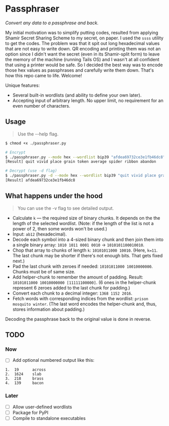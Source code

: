 # Passphraser

*Convert any data to a passphrase and back.*

My initial motivation was to simplify putting codes, resulted from applying Shamir Secret Sharing Scheme to my secret, on paper. I used the `ssss` utility to get the codes. The problem was that it spit out long hexadecimal values that are not easy to write down. QR encoding and printing them was not an option since I didn't want the secret (even in its Shamir-split form) to leave the memory of the machine (running Tails OS) and I wasn't at all confident that using a printer would be safe. So I decided the best way was to encode those hex values as passphrases and carefully write them down. That's how this repo came to life. Welcome!

Unique features:
- Several built-in wordlists (and ability to define your own later).
- Accepting input of arbitrary length. No upper limit, no requirement for an even number of characters.


## Usage
> Use the --help flag.

```bash
$ chmod +x ./passphraser.py

# Encrypt
$ ./passphraser.py --mode hex --wordlist bip39 "afdea69732ce3e1fb46dc8"
[Result] quit vivid place grain token average spider ribbon abandon

# Decrypt (use -d flag)
$ ./passphraser.py -d --mode hex --wordlist bip39 "quit vivid place grain token average spider ribbon abandon"
[Result] afdea69732ce3e1fb46dc8
```


## What happens under the hood

> You can use the -v flag to see detailed output.

- Calculate `k` — the required size of binary chunks. It depends on the the length of the selected wordlist. (Note: if the length of the list is not a power of 2, then some words won't be used.)
- Input: `ab12` (hexadecimal).
- Decode each symbol into a 4-sized binary chunk and then join them into a single binary array: `1010 1011 0001 0010` -> `1010101100010010`.
- Chop that array to chunks of length `k`: `10101011000 10010`. (Here, `k=11`. The last chunk may be shorter if there's not enough bits. That gets fixed next.)
- Pad the last chunk with zeroes if needed: `10101011000 10010000000`. Chunks must be of same size.
- Add helper-chunk to remember the amount of padding. Result: `10101011000 10010000000 [11111100000]`. (6 ones in the helper-chunk represent 6 zeroes added to the last chunk for padding.)
- Convert each chunk to a decimal integer: `1368 1152 2016`.
- Fetch words with corresponding indices from the wordlist: `prison mosquito winter`. (The last word encodes the helper-chunk and, thus, stores information about padding.)

Decoding the passphrase back to the original value is done in reverse.


## TODO
### Now

- [ ] Add optional numbered output like this:
```
1.  19      across
2.  1624    slab
3.  218     brass
4.  139     bacon
```

### Later
- [ ] Allow user-defined wordlists
- [ ] Package for PyPI
- [ ] Compile to standalone executables
